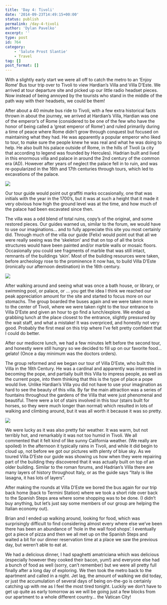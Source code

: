 ```yaml
---
title: 'Day 4: Tivoli'
date: '2014-09-23T14:49:15+00:00'
status: publish
permalink: /day-4-tivoli
author: 'Dylan Pavelko'
excerpt: ''
type: post
id: 764
category:
    - 'Salute Prost Slantie'
    - Travel
tag: []
post_format: []
---
```

With a slightly early start we were all off to catch the metro to an ‘Enjoy Rome’ Bus tour trip over to Tivoli to view Hardian’s Villa and Villa D’Este. We arrived at tour departure site and picked up our little radio headset pieces. Now instead of being annoyed by the tourists who stand in the middle of the path way with their headsets, we could be them!

After about a 40 minute bus ride to Tivoli, with a few extra historical facts thrown in about the journey, we arrived at Hardian’s Villa, Hardian was one of the emperor’s of Rome (considered to be one of the few who have the honor of being called a ‘great emperor of Rome’) and ruled primarily during a time of peace where Rome didn’t grow through conquest but focused on maintaining what they had. He was apparently a popular emperor who liked to tour, to make sure the people knew he was real and what he was doing to help. He also built his palace outside of Rome, in the hills of Tivoli (a city that according to legend was founded by Hercules). Hadrian built and lived in this enormous villa and palace in around the 2nd century of the common era (AD). However after years of neglect the palace fell in to ruin, and was re-popularized in the 16th and 17th centuries through tours, which led to excavations of the palace.

[![](https://i1.wp.com/dylanpavelko.smugmug.com/Travel/Salute-Proste-Slainte/Day4/i-2dzfhT2/0/M/P9230369-M.jpg?resize=420%2C277)](https://i1.wp.com/dylanpavelko.smugmug.com/Travel/Salute-Proste-Slainte/Day4/i-2dzfhT2/0/M/P9230369-M.jpg)

Our tour guide would point out graffiti marks occasionally, one that was initials with the year in the 1700’s, but it was at such a height that it made it very obvious how high the ground level was at the time, and how much of the palace had been excavated since then.

The villa was a odd blend of total ruins, copy’s of the original, and some restored pieces. Our guides warned us, similar to the forum, we would have to use our imaginations… and to fully appreciate this site you most certainly did. Through much of the villa our guide (Felix) would point out that all we were really seeing was the ‘skeleton’ and that on top of all the brick structures would have been painted and/or marble walls or mosaic floors. Occasionally you could see fragments of marble that was still intact, remnants of the buildings ‘skin’. Most of the building resources were taken, before archeology rose to the prominence it now has, to build Villa D’Este (ironically our afternoon destination) in the 16th century.

![](https://i2.wp.com/dylanpavelko.smugmug.com/Travel/Salute-Proste-Slainte/Day4/i-JqJkqZC/0/M/P9230406-M.jpg?resize=360%2C360)

After walking around and seeing what was once a bath house, or library, or swimming pool, or palace, or … you get the idea I think we reached our peak appreciation amount for the site and started to focus more on our stomachs. The group boarded the buses again and we were taken more in to the center of Tivoli, where we were taken right to the tour entrance to Villa D’Este and given an hour to go find a lunch/explore. We ended up grabbing lunch at the place closest to the entrance, slightly pressured by the wait staff, and what a mistake! It was overpriced, and honestly not very good. Probably the first meal on this trip where I’ve felt pretty confident that I could do better.

After our mediocre lunch, we had a few minutes left before the second tour, and honestly were still hungry so we decided to fill up on our favorite food… gelato! (Once a day minimum was the doctors orders).

The group reformed and we began our tour of Villa D’Este, who built this Villa in the 16th Century. He was a cardinal and apparently was interested in becoming the pope, and partially built this Villa to impress people, as well as the current pope, into them thinking that this is the type of place a pope would live. Unlike Hardian’s Villa you did not have to use your imagination as hard to see the beauty of this villa. By far the main attraction was a series of fountains throughout the gardens of the Villa that were just phenomenal and beautiful. There were a lot of stairs involved in this tour (stairs built for horses, so they were much longer than normal) which resulted in lots of walking and climbing around, but it was all worth it because it was so pretty.

[![](https://i0.wp.com/dylanpavelko.smugmug.com/Travel/Salute-Proste-Slainte/Day4/i-ftLLxhm/0/L/P9230483-L.jpg?resize=480%2C360)](https://i0.wp.com/dylanpavelko.smugmug.com/Travel/Salute-Proste-Slainte/Day4/i-ftLLxhm/0/L/P9230483-L.jpg)

We were lucky as it was also pretty fair weather. It was warm, but not terribly hot, and remarkably it was not too humid in Tivoli. We all commented that it felt kind of like sunny California weather. (We really are spoiled) In the afternoon it typically rains in Tivoli, and while it did begin to cloud up, not before we got our pictures with plenty of blue sky. As we toured Villa D’Este our guide was showing us how when they were repairing part of the building they discovered that it was actually built on top of an older building. Similar to the roman forums, and Hadrian’s Villa there are many layers of history throughout Italy, or as the guide says “Italy is like lasagna, it has lots of layers”.

After making the rounds at Villa D’Este we bored the bus again for our trip back home (back to Termini Station) where we took a short ride over back to the Spanish Steps area where some shopping was to be done. (I didn’t buy anything, but let’s just say some members of our group are helping the Italian economy out).

Brian and I ended up walking around, looking for food, which was surprisingly difficult to find considering almost every where else we’ve been there has been an abundance of ‘hole in the wall food shops’. I eventually got a piece of pizza and then we all met up on the Spanish Steps and waited a bit for our dinner reservation time at a place we saw the previous day, but weren’t able to eat at.

We had a delicious dinner, I had spaghetti amatriciana which was delicious (especially however they cooked their bacon, yum!) and everyone else had a bunch of food as well (sorry, can’t remember) but we were all pretty full finally after a long day of exploring. We then took the metro back to the apartment and called in a night. Jet lag, the amount of walking we did today, or just the accumulation of several days of being on-the-go is certainly catching up with me as I feel the most tired tonight. Luckily we don’t have to get up quite as early tomorrow as we will be going just a few blocks from our apartment to a whole different country… the Vatican City!
